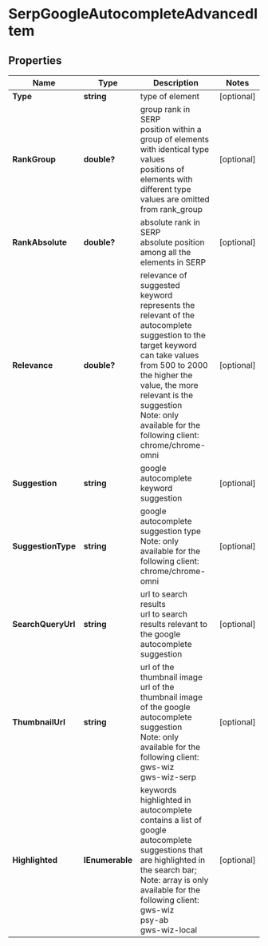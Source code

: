 # SerpGoogleAutocompleteAdvancedItem


## Properties

| Name | Type | Description | Notes |
|------------ | ------------- | ------------- | -------------|
**Type** | **string** | type of element |[optional]|
**RankGroup** | **double?** | group rank in SERP<br>position within a group of elements with identical type values<br>positions of elements with different type values are omitted from rank_group |[optional]|
**RankAbsolute** | **double?** | absolute rank in SERP<br>absolute position among all the elements in SERP |[optional]|
**Relevance** | **double?** | relevance of suggested keyword<br>represents the relevant of the autocomplete suggestion to the target keyword<br>can take values from 500 to 2000<br>the higher the value, the more relevant is the suggestion<br>Note: only available for the following client:<br>chrome/chrome-omni |[optional]|
**Suggestion** | **string** | google autocomplete keyword suggestion |[optional]|
**SuggestionType** | **string** | google autocomplete suggestion type<br>Note: only available for the following client:<br>chrome/chrome-omni |[optional]|
**SearchQueryUrl** | **string** | url to search results<br>url to search results relevant to the google autocomplete suggestion |[optional]|
**ThumbnailUrl** | **string** | url of the thumbnail image<br>url of the thumbnail image of the google autocomplete suggestion<br>Note: only available for the following client:<br>gws-wiz<br>gws-wiz-serp |[optional]|
**Highlighted** | **IEnumerable<string>** | keywords highlighted in autocomplete<br>contains a list of google autocomplete suggestions that are highlighted in the search bar;<br>Note: array is only available for the following client:<br>gws-wiz<br>psy-ab<br>gws-wiz-local |[optional]|